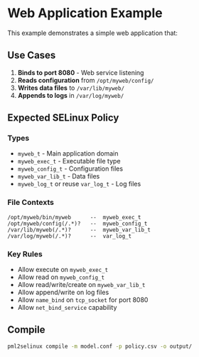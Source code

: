 # Web Application Example

This example demonstrates a simple web application that:

## Use Cases

1. **Binds to port 8080** - Web service listening
2. **Reads configuration** from `/opt/myweb/config/`
3. **Writes data files** to `/var/lib/myweb/`
4. **Appends to logs** in `/var/log/myweb/`

## Expected SELinux Policy

### Types
- `myweb_t` - Main application domain
- `myweb_exec_t` - Executable file type
- `myweb_config_t` - Configuration files
- `myweb_var_lib_t` - Data files
- `myweb_log_t` or reuse `var_log_t` - Log files

### File Contexts
```
/opt/myweb/bin/myweb      --  myweb_exec_t
/opt/myweb/config(/.*)?   --  myweb_config_t
/var/lib/myweb(/.*)?      --  myweb_var_lib_t
/var/log/myweb(/.*)?      --  var_log_t
```

### Key Rules
- Allow execute on `myweb_exec_t`
- Allow read on `myweb_config_t`
- Allow read/write/create on `myweb_var_lib_t`
- Allow append/write on log files
- Allow `name_bind` on `tcp_socket` for port 8080
- Allow `net_bind_service` capability

## Compile

```bash
pml2selinux compile -m model.conf -p policy.csv -o output/
```
